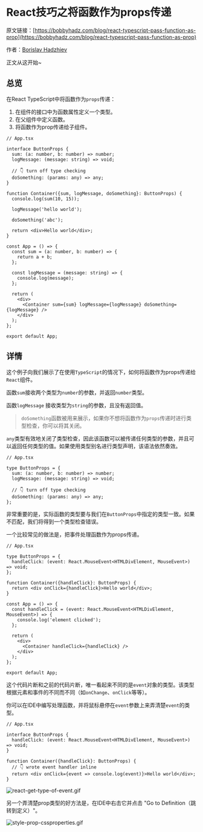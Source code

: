 # React技巧之将函数作为props传递

原文链接：[https://bobbyhadz.com/blog/react-typescript-pass-function-as-prop](https://bobbyhadz.com/blog/react-typescript-pass-function-as-prop)

作者：[Borislav Hadzhiev](https://bobbyhadz.com/about)

正文从这开始~

## 总览

在React TypeScript中将函数作为`props`传递：

1. 在组件的接口中为函数属性定义一个类型。
2. 在父组件中定义函数。
3. 将函数作为prop传递给子组件。

```tsx
// App.tsx

interface ButtonProps {
  sum: (a: number, b: number) => number;
  logMessage: (message: string) => void;

  // 👇️ turn off type checking
  doSomething: (params: any) => any;
}

function Container({sum, logMessage, doSomething}: ButtonProps) {
  console.log(sum(10, 15));

  logMessage('hello world');

  doSomething('abc');

  return <div>Hello world</div>;
}

const App = () => {
  const sum = (a: number, b: number) => {
    return a + b;
  };

  const logMessage = (message: string) => {
    console.log(message);
  };

  return (
    <div>
      <Container sum={sum} logMessage={logMessage} doSomething={logMessage} />
    </div>
  );
};

export default App;
```

## 详情

这个例子向我们展示了在使用`TypeScript`的情况下，如何将函数作为props传递给`React`组件。

函数`sum`接收两个类型为`number`的参数，并返回`number`类型。

函数`logMessage` 接收类型为`string`的参数，且没有返回值。

> `doSomething`函数被用来展示，如果你不想将函数作为`props`传递时进行类型检查，你可以将其关闭。
>

`any`类型有效地关闭了类型检查，因此该函数可以被传递任何类型的参数，并且可以返回任何类型的值。如果使用类型别名进行类型声明，该语法依然奏效。

```tsx
// App.tsx

type ButtonProps = {
  sum: (a: number, b: number) => number;
  logMessage: (message: string) => void;

  // 👇️ turn off type checking
  doSomething: (params: any) => any;
};
```

非常重要的是，实际函数的类型要与我们在`ButtonProps`中指定的类型一致。如果不匹配，我们将得到一个类型检查错误。

一个比较常见的做法是，把事件处理函数作为props传递。

```tsx
// App.tsx

type ButtonProps = {
  handleClick: (event: React.MouseEvent<HTMLDivElement, MouseEvent>) => void;
};

function Container({handleClick}: ButtonProps) {
  return <div onClick={handleClick}>Hello world</div>;
}

const App = () => {
  const handleClick = (event: React.MouseEvent<HTMLDivElement, MouseEvent>) => {
    console.log('element clicked');
  };

  return (
    <div>
      <Container handleClick={handleClick} />
    </div>
  );
};

export default App;
```

这个代码片断和之前的代码片断，唯一看起来不同的是`event`对象的类型。该类型根据元素和事件的不同而不同（如`onChange`、`onClick`等等）。

你可以在IDE中编写处理函数，并将鼠标悬停在`event`参数上来弄清楚`event`的类型。

```tsx
// App.tsx

interface ButtonProps {
  handleClick: (event: React.MouseEvent<HTMLDivElement, MouseEvent>) => void;
}

function Container({handleClick}: ButtonProps) {
  // 👇️ wrote event handler inline
  return <div onClick={event => console.log(event)}>Hello world</div>;
}
```

![react-get-type-of-event.gif](https://p1-juejin.byteimg.com/tos-cn-i-k3u1fbpfcp/8c15f9c5f5bb42c09e5572b3e9a0ce45~tplv-k3u1fbpfcp-watermark.image?)

另一个弄清楚prop类型的好方法是，在IDE中右击它并点击 "Go to Definition（跳转到定义）"。

![style-prop-cssproperties.gif](https://p3-juejin.byteimg.com/tos-cn-i-k3u1fbpfcp/342927bba0df49fb8b969f1e016a05d5~tplv-k3u1fbpfcp-watermark.image?)
